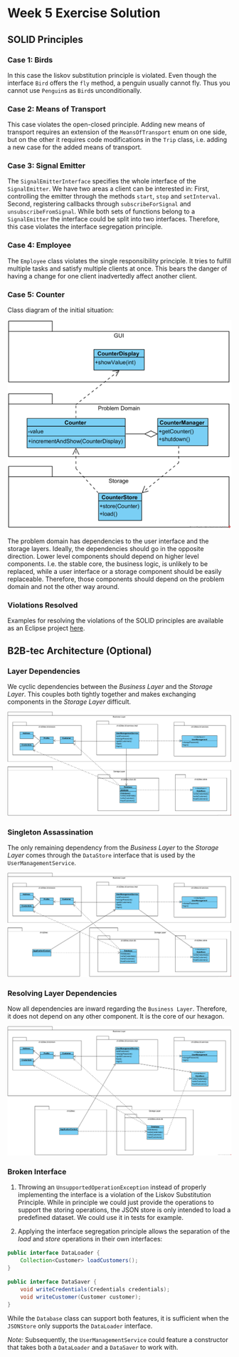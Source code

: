 # Week 5 Exercise Solution

## SOLID Principles

### Case 1: Birds
In this case the liskov substitution principle is violated. Even though the interface `Bird` offers the `fly` method, a penguin usually cannot fly. Thus you cannot use `Penguin`s as `Bird`s unconditionally.

### Case 2: Means of Transport
This case violates the open-closed principle. Adding new means of transport requires an extension of the `MeansOfTransport` enum on one side, but on the other it requires code modifications in the `Trip` class, i.e. adding a new case for the added means of transport.

### Case 3: Signal Emitter
The `SignalEmitterInterface` specifies the whole interface of the `SignalEmitter`. We have two areas a client can be interested in: First, controlling the emitter through the methods `start`, `stop` and `setInterval`. Second, registering callbacks through `subscribeForSignal` and `unsubscribeFromSignal`. While both sets of functions belong to a `SignalEmitter` the interface could be split into two interfaces. Therefore, this case violates the interface segregation principle.

### Case 4: Employee
The `Employee` class violates the single responsibility principle. It tries to fulfill multiple tasks and satisfy multiple clients at once. This bears the danger of having a change for one client inadvertedly affect another client.

### Case 5: Counter
Class diagram of the initial situation:


![Packages](images/Ex5.1%20Case%205%20DIP%20Violation.png)

The problem domain has dependencies to the user interface and the storage layers. Ideally, the dependencies should go in the opposite direction. Lower level components should depend on higher level components. I.e. the stable core, the business logic, is unlikely to be replaced, while a user interface or a storage component should be easily replaceable. Therefore, those components should depend on the problem domain and not the other way around.


### Violations Resolved
Examples for resolving the violations of the SOLID principles are available as an Eclipse project [here](week%205%20Solid%20Violation%20Solution).


## B2B-tec Architecture (Optional)

### Layer Dependencies

We cyclic dependencies between the *Business Layer* and the *Storage Layer*. This couples both tightly together and makes exchanging components in the *Storage Layer* difficult.

![Packages](images/Ex5.2.1%20Package%20Diagram%20Solution.png)


### Singleton Assassination

The only remaining dependency from the *Business Layer* to the *Storage Layer* comes through the `DataStore` interface that is used by the `UserManagementService`.

![Packages](images/Ex5.2.2%20Package%20Diagram%20Solution.png)


### Resolving Layer Dependencies

Now all dependencies are inward regarding the `Business Layer`. Therefore, it does not depend on any other component. It is the core of our hexagon.

![Packages](images/Ex5.2.3%20Package%20Diagram%20Solution.png)


### Broken Interface

1. Throwing an `UnsupportedOperationException` instead of properly implementing the interface is a violation of the Liskov Substitution Principle. While in principle we could just provide the operations to support the storing operations, the JSON store is only intended to load a predefined dataset. We could use it in tests for example.

2. Applying the interface segregation principle allows the separation of the *load* and *store* operations in their own interfaces:

```java
public interface DataLoader {
	Collection<Customer> loadCustomers();
}
```

```java
public interface DataSaver {
	void writeCredentials(Credentials credentials);
	void writeCustomer(Customer customer);
}
```

While the `Database` class can support both features, it is sufficient when the `JSONStore` only supports the `DataLoader` interface. 

*Note:* Subsequently, the `UserManagementService` could feature a constructor that takes both a `DataLoader` and a `DataSaver` to work with.
